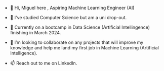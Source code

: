 - 👋 Hi, Miguel here , Aspiring Machine Learning Engineer (AI)

  
- 👀 I've studied Computer Science but am a uni drop-out.
- 🌱 Currently on a bootcamp in Data Science (Artificial Intellingence) finishing in March 2024.
- 💞️ I’m looking to collaborate on any projects that will improve my knowledge and help me land my first job in Machine Learning (Artificial Intelligence).
- 📫 Reach out to me on LinkedIn.

<!---
mikezvd/mikezvd is a ✨ special ✨ repository because its `README.md` (this file) appears on your GitHub profile.
You can click the Preview link to take a look at your changes.
--->
